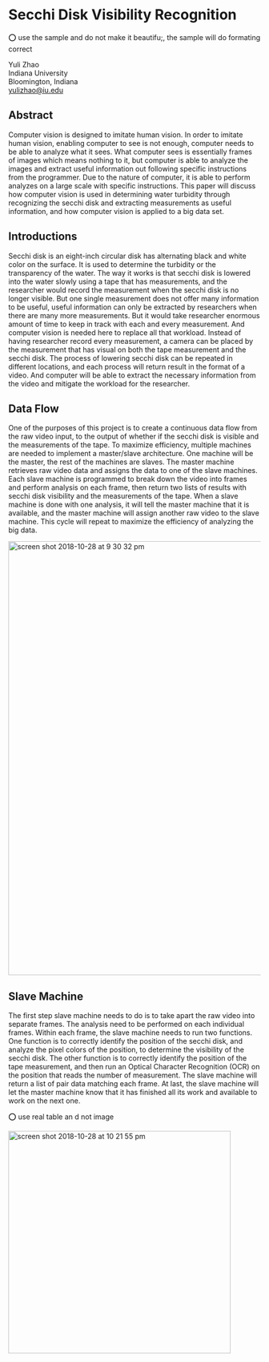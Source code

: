 # Secchi Disk Visibility Recognition

:o: use the sample and do not make it beautifu;, the sample will do formating correct

Yuli Zhao <br/>
Indiana University<br/>
Bloomington, Indiana<br/>
yulizhao@iu.edu<br/>

## Abstract

Computer vision is designed to imitate human vision. In order to imitate human vision, enabling computer to see is not enough, computer needs to be able to analyze what it sees. What computer sees is essentially frames of images which means nothing to it, but computer is able to analyze the images and extract useful information out following specific instructions from the programmer. Due to the nature of computer, it is able to perform analyzes on a large scale with specific instructions. This paper will discuss how computer vision is used in determining water turbidity through recognizing the secchi disk and extracting measurements as useful information, and how computer vision is applied to a big data set.

## Introductions

Secchi disk is an eight-inch circular disk has alternating black and white color on the surface. It is used to determine the turbidity or the transparency of the water. The way it works is that secchi disk is lowered into the water slowly using a tape that has measurements, and the researcher would record the measurement when the secchi disk is no longer visible. But one single measurement does not offer many information to be useful, useful information can only be extracted by researchers when there are many more measurements. But it would take researcher enormous amount of time to keep in track with each and every measurement. And computer vision is needed here to replace all that workload.
Instead of having researcher record every measurement, a camera can be placed by the measurement that has visual on both the tape measurement and the secchi disk. The process of lowering secchi disk can be repeated in different locations, and each process will return result in the format of a video. And computer will be able to extract the necessary information from the video and mitigate the workload for the researcher. 

## Data Flow

One of the purposes of this project is to create a continuous data flow from the raw video input, to the output of whether if the secchi disk is visible and the measurements of the tape. To maximize efficiency, multiple machines are needed to implement a master/slave architecture. One machine will be the master, the rest of the machines are slaves. The master machine retrieves raw video data and assigns the data to one of the slave machines. Each slave machine is programmed to break down the video into frames and perform analysis on each frame, then return two lists of results with secchi disk visibility and the measurements of the tape. When a slave machine is done with one analysis, it will tell the master machine that it is available, and the master machine will assign another raw video to the slave machine. This cycle will repeat to maximize the efficiency of analyzing the big data.

<img width="866" alt="screen shot 2018-10-28 at 9 30 32 pm" src="https://user-images.githubusercontent.com/43068990/47626088-b00da500-daff-11e8-9c4c-50a47da08207.png">

## Slave Machine

The first step slave machine needs to do is to take apart the raw video into separate frames. The analysis need to be performed on each individual frames. Within each frame, the slave machine needs to run two functions. One function is to correctly identify the position of the secchi disk, and analyze the pixel colors of the position, to determine the visibility of the secchi disk. The other function is to correctly identify the position of the tape measurement, and then run an Optical Character Recognition (OCR) on the position that reads the number of measurement. The slave machine will return a list of pair data matching each frame. At last, the slave machine will let the master machine know that it has finished all its work and available to work on the next one.

:o: use real table an d not image

<img width="444" alt="screen shot 2018-10-28 at 10 21 55 pm" src="https://user-images.githubusercontent.com/43068990/47626128-efd48c80-daff-11e8-9ae1-36a69a84b59a.png">
